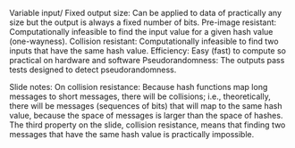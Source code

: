 Variable input/ Fixed output size: Can be applied to data of practically any size but the output is always a fixed number of bits.
Pre-image resistant: Computationally infeasible to find the input value for a given hash value (one-wayness).
Collision resistant: Computationally infeasible to find two inputs that have the same hash value.
Efficiency: Easy (fast) to compute so practical on hardware and software
Pseudorandomness: The outputs pass tests designed to detect pseudorandomness.


Slide notes: 
On collision resistance:
Because hash functions map long messages to short messages, there will be collisions; i.e., theoretically, there will be messages (sequences of bits) that will map to the same hash value, because the space of messages is larger than the space of hashes. The third property on the slide, collision resistance, means that finding two messages that have the same hash value is practically impossible.
